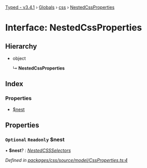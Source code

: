 [Typed - v3.4.1](../README.md) › [Globals](../globals.md) › [css](../modules/css.md) › [NestedCssProperties](css.nestedcssproperties.md)

# Interface: NestedCssProperties

## Hierarchy

* object

  ↳ **NestedCssProperties**

## Index

### Properties

* [$nest](css.nestedcssproperties.md#optional-readonly-nest)

## Properties

### `Optional` `Readonly` $nest

• **$nest**? : *[NestedCSSSelectors](css.nestedcssselectors.md)*

*Defined in [packages/css/source/model/CssProperties.ts:4](https://github.com/TylorS/typed-prelude/blob/cf24d7c0/packages/css/source/model/CssProperties.ts#L4)*
